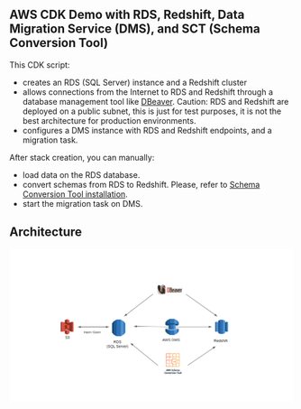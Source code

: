 ## AWS CDK Demo with RDS, Redshift, Data Migration Service (DMS), and SCT (Schema Conversion Tool)

This CDK script:

- creates an RDS (SQL Server) instance and a Redshift cluster
- allows connections from the Internet to RDS and Redshift through a database management tool like [DBeaver](https://dbeaver.io/). Caution: RDS and Redshift are deployed on a public subnet, this is just for test purposes, it is not the best architecture for production environments.
- configures a DMS instance with RDS and Redshift endpoints, and a migration task.

After stack creation, you can manually:

- load data on the RDS database.
- convert schemas from RDS to Redshift. Please, refer to [Schema Conversion Tool installation](https://docs.aws.amazon.com/SchemaConversionTool/latest/userguide/CHAP_Installing.html).
- start the migration task on DMS.

## Architecture

<img src="diagram.png" width="800">
